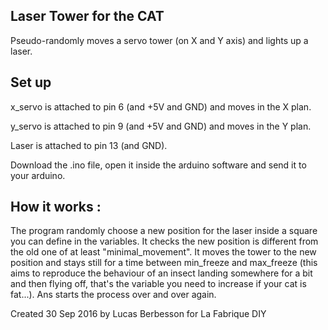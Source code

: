 
## Laser Tower for the CAT 
Pseudo-randomly moves a servo tower (on X and Y axis) and lights up a laser.

## Set up
x_servo is attached to pin 6 (and +5V and GND) and moves in the X plan.

y_servo is attached to pin 9 (and +5V and GND) and moves in the Y plan.

Laser is attached to pin 13 (and GND).

Download the .ino file, open it inside the arduino software and send it to your arduino. 

## How it works : 
The program randomly choose a new position for the laser inside a square you can define in the variables.
It checks the new position is different from the old one of at least "minimal_movement".
It moves the tower to the new position and stays still for a time between min_freeze and max_freeze 
(this aims to reproduce the behaviour of an insect landing somewhere for a bit and then flying off, 
that's the variable you need to increase if your cat is fat...).
Ans starts the process over and over again. 

Created 30 Sep 2016 by Lucas Berbesson for La Fabrique DIY

